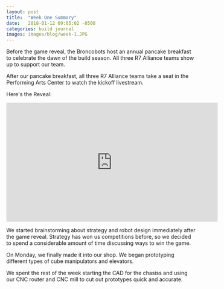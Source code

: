 ```yaml
---
layout: post
title:  "Week One Summary"
date:   2018-01-12 09:05:02 -0500
categories: build journal
images: images/blog/week-1.JPG
---
```


Before the game reveal, the Broncobots host an annual pancake breakfast to celebrate the dawn of the build season. All three R7 Alliance teams show up to support our team.

After our pancake breakfast, all three R7 Alliance teams take a seat in the Performing Arts Center to watch the kickoff livestream.



Here's the Reveal:

<iframe width="560" height="315" src="https://www.youtube.com/embed/HZbdwYiCY74" frameborder="0" allow="autoplay; encrypted-media" allowfullscreen></iframe>


We started brainstorming about strategy and robot design immediately after the game reveal. Strategy has won us competitions before, so we decided to spend a considerable amount of time discussing ways to win the game. 



On Monday, we finally made it into our shop. We began prototyping different types of cube manipulators and elevators.

We spent the rest of the week starting the CAD for the chasiss and using our CNC router and CNC mill to cut out prototypes quick and accurate.
